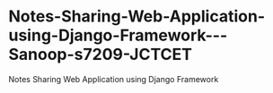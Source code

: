 # Notes-Sharing-Web-Application-using-Django-Framework---Sanoop-s7209-JCTCET
Notes Sharing Web Application using Django Framework 

